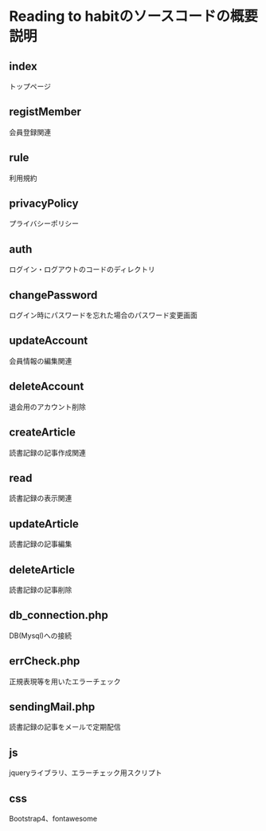 # Reading to habitのソースコードの概要説明

## index
トップページ

## registMember
会員登録関連

## rule
利用規約

## privacyPolicy
プライバシーポリシー

## auth
ログイン・ログアウトのコードのディレクトリ

## changePassword
ログイン時にパスワードを忘れた場合のパスワード変更画面

## updateAccount
会員情報の編集関連

## deleteAccount
退会用のアカウント削除

## createArticle
読書記録の記事作成関連

## read
読書記録の表示関連

## updateArticle
読書記録の記事編集

## deleteArticle
読書記録の記事削除

## db_connection.php
DB(Mysql)への接続

## errCheck.php
正規表現等を用いたエラーチェック

## sendingMail.php
読書記録の記事をメールで定期配信

## js
jqueryライブラリ、エラーチェック用スクリプト

## css
Bootstrap4、fontawesome

